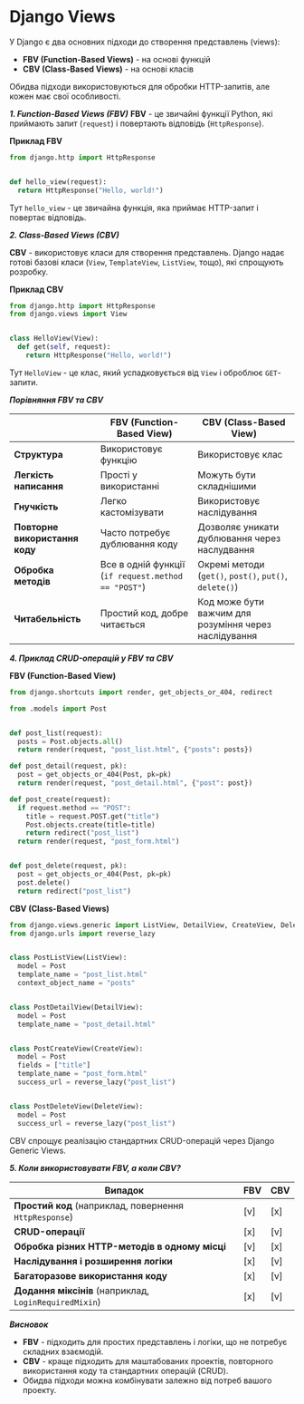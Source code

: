 # Django Views 

У Django є два основних підходи до створення представлень (views):

 - **FBV (Function-Based Views)** - на основі функцій
 - **CBV (Class-Based Views)** - на основі класів

Обидва підходи використовуються для обробки HTTP-запитів, але кожен має свої особливості.

***1. Function-Based Views (FBV)***
**FBV** - це звичайні функції Python, які приймають запит (`request`) і повертають відповідь (`HttpResponse`).

**Приклад FBV**

```python 
from django.http import HttpResponse


def hello_view(request):
  return HttpResponse("Hello, world!")
```

Тут `hello_view` - це звичайна функція, яка приймає HTTP-запит і повертає відповідь.

***2. Class-Based Views (CBV)***

**CBV** - використовує класи для створення представлень. Django надає готові базові класи (`View`, `TemplateView`, `ListView`, тощо), які спрощують розробку.

**Приклад CBV**

```python
from django.http import HttpResponse
from django.views import View 


class HelloView(View):
  def get(self, request):
    return HttpResponse("Hello, world!")
```

Тут `HelloView` - це клас, який успадковується від `View` і оброблює `GET`-запити.

***Порівняння FBV та CBV***


|  | FBV (Function-Based View) | CBV (Class-Based View) |
| --------------- | --------------- | --------------- |
| **Структура** | Використовує функцію | Використовує клас |
| **Легкість написання** | Прості у використанні | Можуть бути складнішими |
| **Гнучкість** | Легко кастомізувати | Використовує наслідування |
| **Повторне використання коду** | Часто потребує дублювання коду | Дозволяє уникати дублювання через наслудвання |
| **Обробка методів** | Все в одній функції (`if request.method == "POST"`) | Окремі методи (`get()`, `post()`, `put()`, `delete()`) |
| **Читабельність** | Простий код, добре читається | Код може бути важчим для розуміння через наслідування |


***4. Приклад CRUD-операцій у FBV та CBV***

**FBV (Function-Based View)**

```python 
from django.shortcuts import render, get_objects_or_404, redirect

from .models import Post 


def post_list(request):
  posts = Post.objects.all()
  return render(request, "post_list.html", {"posts": posts})

def post_detail(request, pk):
  post = get_objects_or_404(Post, pk=pk)
  return render(request, "post_detail.html", {"post": post})

def post_create(request):
  if request.method == "POST":
    title = request.POST.get("title")
    Post.objects.create(title=title)
    return redirect("post_list")
  return render(request, "post_form.html")


def post_delete(request, pk):
  post = get_objects_or_404(Post, pk=pk)
  post.delete()
  return redirect("post_list")
```

**CBV (Class-Based Views)**

```python
from django.views.generic import ListView, DetailView, CreateView, DeleteView 
from django.urls import reverse_lazy


class PostListView(ListView):
  model = Post
  template_name = "post_list.html"
  context_object_name = "posts"


class PostDetailView(DetailView):
  model = Post 
  template_name = "post_detail.html"


class PostCreateView(CreateView):
  model = Post 
  fields = ["title"]
  template_name = "post_form.html"
  success_url = reverse_lazy("post_list")


class PostDeleteView(DeleteView):
  model = Post
  success_url = reverse_lazy("post_list")
```
CBV спрощує реалізацію стандартних CRUD-операцій через Django Generic Views.

***5. Коли використовувати FBV, а коли CBV?***

| Випадок | FBV | CBV |
| --------------- | --------------- | --------------- |
| **Простий код** (наприклад, повернення `HttpResponse`) | [v] | [x] |
| **CRUD-операції** | [x] | [v] |
| **Обробка різних HTTP-методів в одному місці** | [v] | [x] |
| **Наслідування і розширення логіки** | [x] | [v] |
| **Багаторазове використання коду** | [x] | [v] |
| **Додання міксінів** (наприклад, `LoginRequiredMixin`) | [x] | [v] |

***Висновок***

 - **FBV** - підходить для простих представлень і логіки, що не потребує складних взаємодій.
 - **CBV** - краще підходить для маштабованих проектів, повторного використання коду та стандартних операцій (CRUD).
 - Обидва підходи можна комбінувати залежно від потреб вашого проекту.
